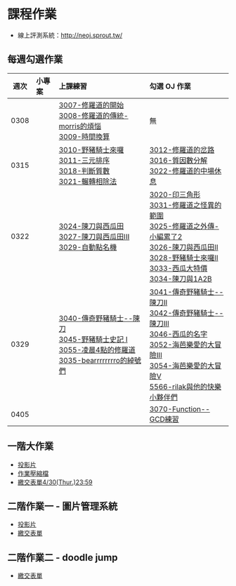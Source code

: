 # 課程作業

* 線上評測系統：http://neoj.sprout.tw/

## 每週勾選作業



| 週次   | 小專案   | 上課練習                                        | 勾選 OJ 作業                                 |
| :----: | :------- | :---------                                      | :---------                                   |
|  0308  |          | 	[3007-修羅道的開始](https://neoj.sprout.tw/problem/3007/)<br />[3008-修羅道的傳統-morris的煩惱](https://neoj.sprout.tw/problem/3008/)<br />[3009-時間換算](https://neoj.sprout.tw/problem/3009/)	 | 	無	  |
|  0315  |          | [3010-野豬騎士來囉](https://neoj.sprout.tw/problem/3010/)<br />[3011-三元排序](https://neoj.sprout.tw/problem/3011/)<br />[3018-判斷質數](https://neoj.sprout.tw/problem/3018/)<br />[3021-輾轉相除法](https://neoj.sprout.tw/problem/3021/)	| [3012-修羅道的岔路](https://neoj.sprout.tw/problem/3012/)<br />[3016-質因數分解](https://neoj.sprout.tw/problem/3016/)<br />[3022-修羅道的中場休息](https://neoj.sprout.tw/problem/3022/)	|
|  0322  |          | [3024-陳刀與西瓜田](https://neoj.sprout.tw/problem/3024/)<br />[3027-陳刀與西瓜田III](https://neoj.sprout.tw/problem/3027/)<br />[3029-自動點名機](https://neoj.sprout.tw/problem/3029/)	| [3020-印三角形](https://neoj.sprout.tw/problem/3020/)<br />[3031-修羅道之怪異的範圍](https://neoj.sprout.tw/problem/3031/)<br />[3025-修羅道之外傳-小編累了2](https://neoj.sprout.tw/problem/3025/)<br />[3026-陳刀與西瓜田II](https://neoj.sprout.tw/problem/3026/)<br />[3028-野豬騎士來囉II](https://neoj.sprout.tw/problem/3028/)<br />[3033-西瓜大特價](https://neoj.sprout.tw/problem/3033/)<br />[3034-陳刀與1A2B](https://neoj.sprout.tw/problem/3034/)	|
|  0329  |          | [3040-傳奇野豬騎士--陳刀](https://neoj.sprout.tw/problem/3040/)<br />[3045-野豬騎士史記 I](https://neoj.sprout.tw/problem/3045/)<br />[3055-凌晨4點的修羅道](https://neoj.sprout.tw/problem/3055/)<br />[3035-bearrrrrrrro的綽號們](https://neoj.sprout.tw/problem/3035/) | [3041-傳奇野豬騎士--陳刀II](https://neoj.sprout.tw/problem/3041/)<br />[3042-傳奇野豬騎士--陳刀III](https://neoj.sprout.tw/problem/3042/)<br />[3046-西瓜的名字](https://neoj.sprout.tw/problem/3046/)<br />[3052-海芭樂愛的大冒險III](https://neoj.sprout.tw/problem/3052/)<br /> [3054-海芭樂愛的大冒險V](https://neoj.sprout.tw/problem/3054/)<br />[5566-rilak與他的快樂小夥伴們](https://neoj.sprout.tw/problem/5566/)|
|  0405  |          | | [3070-Function--GCD練習](https://neoj.sprout.tw/problem/3070/)|

## 一階大作業

* [投影片](https://slides.com/piepie01/deck-7b91f2)
* [作業壓縮檔](https://drive.google.com/file/d/1LkmHkK__hHqp6iYQCFnrERojkdTS0HKv/view?usp=sharing)
* [繳交表單4/30(Thur.)23:59](https://forms.gle/KpRUJPRdQWfR6mo36)

## 二階作業一 - 圖片管理系統

* [投影片](https://slides.com/piepie01/deck-0f8933)
* [繳交表單](https://forms.gle/PaSMhy86cq98NqAs7)

## 二階作業二 - doodle jump

* [繳交表單](https://forms.gle/g5CsDUc6DTmfMvBBA)
